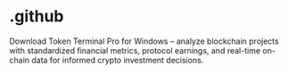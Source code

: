 # .github
Download Token Terminal Pro for Windows – analyze blockchain projects with standardized financial metrics, protocol earnings, and real-time on-chain data for informed crypto investment decisions.
